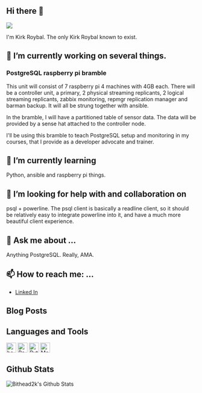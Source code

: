 ## Hi there 👋

[<img src="https://media-exp1.licdn.com/dms/image/C4D03AQHN70mZnrdn0A/profile-displayphoto-shrink_200_200/0?e=1602115200&v=beta&t=_F9LbjjO9ZemilhS5gXqysKoutaDLKj1UvcmMpojpvA"/>](https://www.linkedin.com/in/kroybal/)

I'm Kirk Roybal.   The only Kirk Roybal known to exist.

## 🔭 I’m currently working on several things.   

### PostgreSQL raspberry pi bramble
This unit will consist of 7 raspberry pi 4 machines with 4GB each.  There will be a controller unit, a primary, 2 physical streaming replicants, 2 logical streaming replicants, zabbix monitoring, repmgr replication manager and barman backup.  It will all be strung together with ansible.

In the bramble, I will have a partitioned table of sensor data.  The data will be provided by a sense hat attached to the controller node.

I'll be using this bramble to teach PostgreSQL setup and monitoring in my courses, that I provide as a developer advocate and trainer.

## 🌱 I’m currently learning
Python, ansible and raspberry pi things.


## 🤔 I’m looking for help with and collaboration on
psql + powerline.   The psql client is basically a readline client, so it should be relatively easy to integrate powerline into it, and have a much more beautiful client experience.


## 💬 Ask me about ...
Anything PostgreSQL.   Really, AMA.

## 📫 How to reach me: ...
* [Linked In](https://www.linkedin.com/in/kroybal/)

## Blog Posts
<!-- BLOG-POST-LIST:START -->
<!-- BLOG-POST-LIST:END -->

## Languages and Tools

[<img width="26px" alt="bash" src="https://bashlogo.com/img/symbol/png/full_colored_dark.png"/>][bash]
[<img width="26px" alt="PostgreSQL" src="https://upload.wikimedia.org/wikipedia/commons/2/29/Postgresql_elephant.svg"/>][postgresql]
[<img width="26px" alt="Python" src="https://upload.wikimedia.org/wikipedia/commons/c/c3/Python-logo-notext.svg"/>][python]
[<img width="26px" alt="Markdown" src="https://upload.wikimedia.org/wikipedia/commons/4/48/Markdown-mark.svg"/>][markdown]

## Github Stats
<img align="left" alt="Bithead2k's Github Stats" src="https://github-readme-stats.vercel.app/api?username=bithead2k&show_icons=true&hide_border=true" />


[bash]: [https://www.gnu.org/software/bash/]
[postgresql]: [http://www.postgresql.org]
[python]: [https://www.python.org/]
[markdown]: [https://www.markdownguide.org/]
